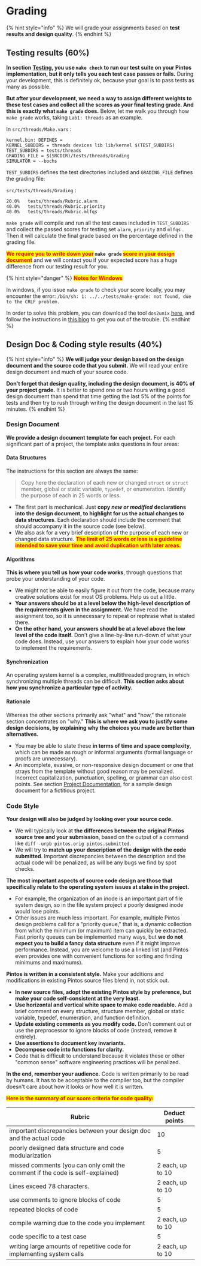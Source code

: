 # Grading

{% hint style="info" %}
We will grade your assignments based on **test results and design quality**.
{% endhint %}

## Testing results (60%)

**In section** [**Testing**](debug-and-test/testing.md)**, you use `make check` to run our test suite on your Pintos implementation, but it only tells you each test case passes or fails.** During your development, this is definitely ok, because your goal is to pass tests as many as possible.

**But after your development, we need a way to assign different weights to these test cases and collect all the scores as your final testing grade. And this is exactly what `make grade` does.** Below, let me walk you through how `make grade` works, taking `Lab1: threads` as an example.

In `src/threads/Make.vars` :

```
kernel.bin: DEFINES =
KERNEL_SUBDIRS = threads devices lib lib/kernel $(TEST_SUBDIRS)
TEST_SUBDIRS = tests/threads
GRADING_FILE = $(SRCDIR)/tests/threads/Grading
SIMULATOR = --bochs
```

`TEST_SUBDIRS` defines the test directories included and `GRADING_FILE` defines the grading file:

`src/tests/threads/Grading` :

```
20.0%	tests/threads/Rubric.alarm
40.0%	tests/threads/Rubric.priority
40.0%	tests/threads/Rubric.mlfqs
```

`make grade` will compile and run all the test cases included in `TEST_SUBDIRS` and collect the passed scores for testing set `alarm`, `priority` and `mlfqs` . Then it will calculate the final grade based on the percentage defined in the grading file.

<mark style="color:red;">**We require you to write down your**</mark>**&#x20;`make grade`&#x20;**<mark style="color:red;">**score in your design document**</mark> and we will contact you if your expected score has a huge difference from our testing result for you.

{% hint style="danger" %}
<mark style="color:red;">**Notes for Windows**</mark>

In windows, if you issue `make grade` to check your score locally, you may encounter the error: `/bin/sh: 1: ../../tests/make-grade: not found, due to the CRLF problem.`

In order to solve this problem, you can download the tool `dos2unix` [here](https://waterlan.home.xs4all.nl/dos2unix.html#UNIX2DOS), and follow the instructions in [this blog](https://www.cnblogs.com/kerrycode/p/5077969.html) to get you out of the trouble.
{% endhint %}

## Design Doc & Coding style results (40%)

{% hint style="info" %}
**We will judge your design based on the design document and the source code that you submit.** We will read your entire design document and much of your source code.

**Don't forget that design quality, including the design document, is 40% of your project grade.** It is better to spend one or two hours writing a good design document than spend that time getting the last 5% of the points for tests and then try to rush through writing the design document in the last 15 minutes.
{% endhint %}

### Design Document

**We provide a design document template for each project.** For each significant part of a project, the template asks questions in four areas:

#### **Data Structures**

The instructions for this section are always the same:

> Copy here the declaration of each new or changed `struct` or `struct` member, global or static variable, `typedef`, or enumeration. Identify the purpose of each in 25 words or less.

* The first part is mechanical. Just **copy&#x20;**_**new or modified**_ **declarations into the design document, to highlight for us the actual changes to data structures**. Each declaration should include the comment that should accompany it in the source code (see below).
* We also ask for a very brief description of the purpose of each new or changed data structure. <mark style="color:red;">**The limit of 25 words or less is a guideline intended to save your time and avoid duplication with later areas.**</mark>

#### **Algorithms**

**This is where you tell us how your code works**, through questions that probe your understanding of your code.

* We might not be able to easily figure it out from the code, because many creative solutions exist for most OS problems. Help us out a little.
* **Your answers should be at a level below the high-level description of the requirements given in the assignment.** We have read the assignment too, so it is unnecessary to repeat or rephrase what is stated there.
* **On the other hand, your answers should be at a level above the low level of the code itself.** Don't give a line-by-line run-down of what your code does. Instead, use your answers to explain how your code works to implement the requirements.

#### **Synchronization**

An operating system kernel is a complex, multithreaded program, in which synchronizing multiple threads can be difficult. **This section asks about how you synchronize a particular type of activity.**

#### **Rationale**

Whereas the other sections primarily ask "what" and "how," the rationale section concentrates on "why." **This is where we ask you to justify some design decisions, by explaining why the choices you made are better than alternatives.**

* You may be able to state these **in terms of time and space complexity**, which can be made as rough or informal arguments (formal language or proofs are unnecessary).
* An incomplete, evasive, or non-responsive design document or one that strays from the template without good reason may be penalized. Incorrect capitalization, punctuation, spelling, or grammar can also cost points. See section [Project Documentation](../appendix/project-documentation.md), for a sample design document for a fictitious project.

### Code Style

**Your design will also be judged by looking over your source code.**

* We will typically look at **the differences between the original Pintos source tree and your submission**, based on the output of a command like `diff -urpb pintos.orig pintos.submitted`.
* We will try to **match up your description of the design with the code submitted**. Important discrepancies between the description and the actual code will be penalized, as will be any bugs we find by spot checks.

**The most important aspects of source code design are those that specifically relate to the operating system issues at stake in the project.**

* For example, the organization of an inode is an important part of file system design, so in the file system project a poorly designed inode would lose points.
* Other issues are much less important. For example, multiple Pintos design problems call for a "priority queue," that is, a dynamic collection from which the minimum (or maximum) item can quickly be extracted. Fast priority queues can be implemented many ways, but **we do not expect you to build a fancy data structure** even if it might improve performance. Instead, you are welcome to use a linked list (and Pintos even provides one with convenient functions for sorting and finding minimums and maximums).

**Pintos is written in a consistent style.** Make your additions and modifications in existing Pintos source files blend in, not stick out.

* **In new source files, adopt the existing Pintos style by preference, but make your code self-consistent at the very least.**
* **Use horizontal and vertical white space to make code readable.** Add a brief comment on every structure, structure member, global or static variable, typedef, enumeration, and function definition.
* **Update existing comments as you modify code.** Don't comment out or use the preprocessor to ignore blocks of code (instead, remove it entirely).
* **Use assertions to document key invariants.**
* **Decompose code into functions for clarity.**
* Code that is difficult to understand because it violates these or other "common sense" software engineering practices will be penalized.

**In the end, remember your audience.** Code is written primarily to be read by humans. It has to be acceptable to the compiler too, but the compiler doesn't care about how it looks or how well it is written.

<mark style="color:red;">**Here is the summary of our score criteria for code quality:**</mark>

| Rubric                                                                        | Deduct points    |
| ----------------------------------------------------------------------------- | ---------------- |
| important discrepancies between your design doc and the actual code           | 10               |
| poorly designed data structure and code modularization                        | 5                |
| missed comments (you can only omit the comment if the code is self-explained) | 2 each, up to 10 |
| Lines exceed 78 characters.                                                   | 2 each, up to 10 |
| use comments to ignore blocks of code                                         | 5                |
| repeated blocks of code                                                       | 5                |
| compile warning due to the code you implement                                 | 2 each, up to 10 |
| code specific to a test case                                                  | 5                |
| writing large amounts of repetitive code for implementing system calls        | 2 each, up to 10 |
